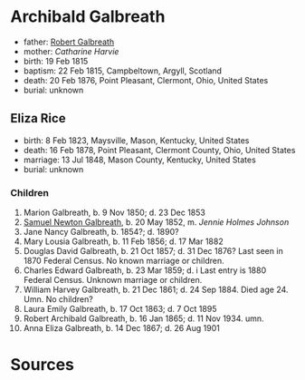 # Archibald Galbreath 

- father: [Robert Galbreath](galbreath-robert-1778.md)
- mother: *Catharine Harvie*
- birth: 19 Feb 1815
- baptism: 22 Feb 1815, Campbeltown, Argyll, Scotland
- death: 20 Feb 1876, Point Pleasant, Clermont, Ohio, United States
- burial: unknown

## Eliza Rice

- birth: 8 Feb 1823, Maysville, Mason, Kentucky, United States
- death: 16 Feb 1878, Point Pleasant, Clermont County, Ohio, United States
- marriage: 13 Jul 1848, Mason County, Kentucky, United States
- burial: unknown

### Children

1. Marion Galbreath, b. 9 Nov 1850; d. 23 Dec 1853
2. [Samuel Newton Galbreath](galbreath-samuel-newton-1852.md), b. 20 May 1852, m. *Jennie Holmes Johnson*
3. Jane Nancy Galbreath, b. 1854?; d. 1890?
4. Mary Lousia Galbreath, b. 11 Feb 1856; d. 17 Mar 1882
5. Douglas David Galbreath, b. 21 Oct 1857; d. 31 Dec 1876? Last seen in 1870 Federal Census.  No known marriage or children.
6. Charles Edward Galbreath, b. 23 Mar 1859; d. i Last entry is 1880 Federal Census. Unknown marriage or children.
7. William Harvey Galbreath, b. 21 Dec 1861; d. 24 Sep 1884. Died age 24. Umn. No children?
8. Laura Emily Galbreath, b. 17 Oct 1863; d. 7 Oct 1895
9. Robert Archibald Galbreath, b. 16 Jan 1865; d. 11 Nov 1934. umn.
10. Anna Eliza Galbreath, b. 14 Dec 1867; d. 26 Aug 1901

# Sources

